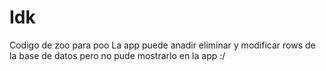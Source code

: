 # Idk
Codigo de zoo para poo
La app puede anadir eliminar y modificar rows de la base de datos pero no pude mostrarlo en la app :/
